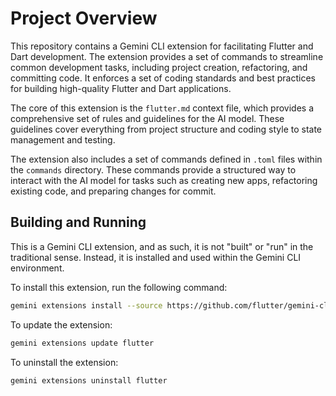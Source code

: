 # Project Overview

This repository contains a Gemini CLI extension for facilitating Flutter and Dart development. The extension provides a set of commands to streamline common development tasks, including project creation, refactoring, and committing code. It enforces a set of coding standards and best practices for building high-quality Flutter and Dart applications.

The core of this extension is the `flutter.md` context file, which provides a comprehensive set of rules and guidelines for the AI model. These guidelines cover everything from project structure and coding style to state management and testing.

The extension also includes a set of commands defined in `.toml` files within the `commands` directory. These commands provide a structured way to interact with the AI model for tasks such as creating new apps, refactoring existing code, and preparing changes for commit.

## Building and Running

This is a Gemini CLI extension, and as such, it is not "built" or "run" in the traditional sense. Instead, it is installed and used within the Gemini CLI environment.

To install this extension, run the following command:

```bash
gemini extensions install --source https://github.com/flutter/gemini-cli-extension.git
```

To update the extension:

```bash
gemini extensions update flutter
```

To uninstall the extension:

```bash
gemini extensions uninstall flutter
```
